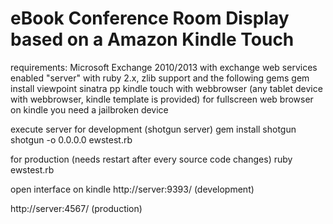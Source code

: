 # eBook Conference Room Display based on a Amazon Kindle Touch

requirements:
	Microsoft Exchange 2010/2013 with exchange web services enabled
	"server" with ruby 2.x, zlib support and the following gems
	gem install viewpoint sinatra pp
	kindle touch with webbrowser (any tablet device with webbrowser, kindle template is provided)
	for fullscreen web browser on kindle you need a jailbroken device


execute server
for development (shotgun server)
gem install shotgun
shotgun -o 0.0.0.0 ewstest.rb

for production (needs restart after every source code changes)
ruby ewstest.rb

open interface on kindle
http://server:9393/		(development)

http://server:4567/ 	(production)